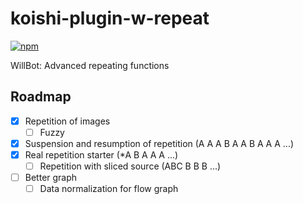 # koishi-plugin-w-repeat

[![npm](https://img.shields.io/npm/v/koishi-plugin-w-repeat?style=flat-square)](https://www.npmjs.com/package/koishi-plugin-w-repeat)

WillBot: Advanced repeating functions

## Roadmap

- [x] Repetition of images
  - [ ] Fuzzy
- [x] Suspension and resumption of repetition (A A A B A A B A A A ...)
- [x] Real repetition starter (\*A B A A A ...)
  - [ ] Repetition with sliced source (ABC B B B ...)
- [ ] Better graph
  - [ ] Data normalization for flow graph